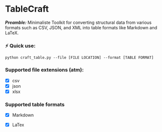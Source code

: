 # TableCraft
***Preamble:*** Minimaliste Toolkit for converting structural data from various formats such as CSV, JSON, and XML into table formats like Markdown and LaTeX.

### :zap: Quick use:
```console
python craft_table.py --file [FILE LOCATION] --format [TABLE FORMAT]
```

### Supported file extensions (atm):
- [x] csv
- [x] json
- [x] xlsx

### Supported table formats
- [x] Markdown
- [x] LaTex

